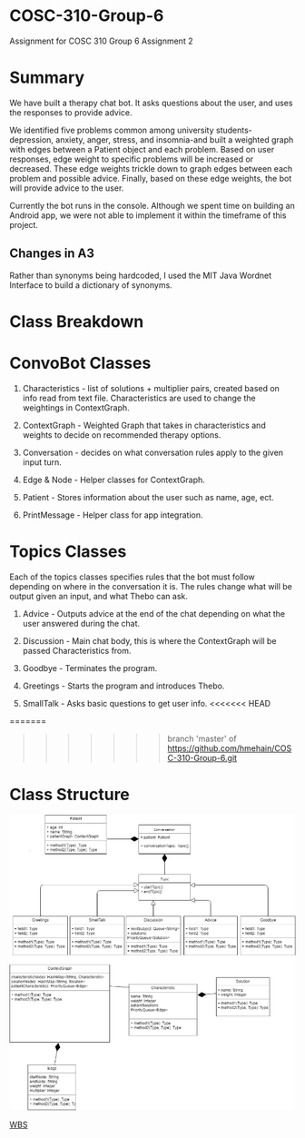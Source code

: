# COSC-310-Group-6
Assignment for COSC 310 Group 6 Assignment 2

# Summary
We have built a therapy chat bot. It asks questions about the user, and uses the responses to provide advice.

We identified five problems common among university students-depression, anxiety, anger, stress, and insomnia-and built a weighted graph with edges between a Patient object and each problem. Based on user responses, edge weight to specific problems will be increased or decreased. These edge weights trickle down to graph edges between each problem and possible advice. Finally, based on these edge weights, the bot will provide advice to the user.

Currently the bot runs in the console. Although we spent time on building an Android app, we were not able to implement it within the timeframe of this project.

## Changes in A3
Rather than synonyms being hardcoded, I used the MIT Java Wordnet Interface to build a dictionary of synonyms.

# Class Breakdown

# ConvoBot Classes
1) Characteristics - list of solutions  + multiplier pairs, created based on info read from text file. Characteristics are used to change the weightings in ContextGraph.

2) ContextGraph - Weighted Graph that takes in characteristics and weights to decide on recommended therapy options.

3) Conversation - decides on what conversation rules apply to the given input turn.

4) Edge & Node - Helper classes for ContextGraph.

5) Patient - Stores information about the user such as name, age, ect.

6) PrintMessage - Helper class for app integration.

# Topics Classes
 Each of the topics classes specifies rules that the bot must follow depending on where in the conversation it is. The rules change what will be output given an input, and what Thebo can ask. 
 1) Advice - Outputs advice at the end of the chat depending on what the user answered during the chat.
 
 2) Discussion - Main chat body, this is where the ContextGraph will be passed Characteristics from.
 
 3) Goodbye - Terminates the program.
 
 4) Greetings - Starts the program and introduces Thebo.
 
 5) SmallTalk - Asks basic questions to get user info.
<<<<<<< HEAD
  

=======
>>>>>>> branch 'master' of https://github.com/hmehain/COSC-310-Group-6.git

# Class Structure

![UML diagram](https://github.com/hmehain/COSC-310-Group-6/blob/master/chatbot%20UML%202.jpg)

[WBS](https://docs.google.com/spreadsheets/d/1r-X-w9h50yBHoTPS1j0cAH8LC9jF8CfqRzDWSvb3xO8/edit?usp=sharing)


